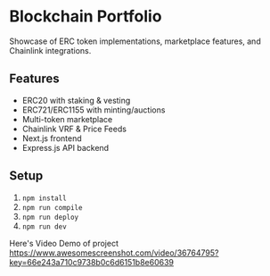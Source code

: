 # Blockchain Portfolio

Showcase of ERC token implementations, marketplace features, and Chainlink integrations.

## Features
- ERC20 with staking & vesting
- ERC721/ERC1155 with minting/auctions
- Multi-token marketplace
- Chainlink VRF & Price Feeds
- Next.js frontend
- Express.js API backend

## Setup
1. `npm install`
2. `npm run compile`
3. `npm run deploy`
4. `npm run dev`

Here's Video Demo of project
https://www.awesomescreenshot.com/video/36764795?key=66e243a710c9738b0c6d6151b8e60639
